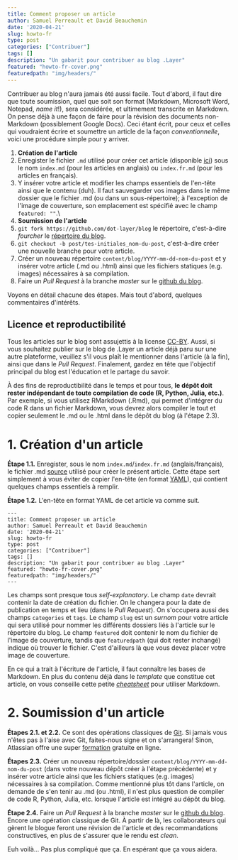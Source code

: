 ```yaml
---
title: Comment proposer un article
author: Samuel Perreault et David Beauchemin
date: '2020-04-21'
slug: howto-fr
type: post
categories: ["Contribuer"]
tags: []
description: "Un gabarit pour contribuer au blog .Layer"
featured: "howto-fr-cover.png"
featuredpath: "img/headers/"
---
```


Contribuer au blog n'aura jamais été aussi facile. Tout d'abord, il faut dire que toute soumission, quel que soit son format (Markdown, Microsoft Word, Notepad, *name it*!), sera considérée, et ultimement transcrite en Markdown. On pense déjà à une façon de faire pour la révision des documents non-Markdown (possiblement Google Docs). Ceci étant écrit, pour ceux et celles qui voudraient écrire et soumettre un article de la façon _conventionnelle_, voici une procédure simple pour y arriver.

1. **Création de l'article**
  1. Enregister le fichier `.md` utilisé pour créer cet article (disponible [ici](https://github.com/dot-layer/blog/blob/master/content/blog/2020-03-19-howto/index.fr.md)) sous le nom `index.md` (pour les articles en anglais) ou `index.fr.md` (pour les articles en français).
  2. Y insérer votre article et modifier les champs essentiels de l'en-tête ainsi que le contenu (duh). Il faut sauvegarder vos images dans le même dossier que le fichier .md (ou dans un sous-répertoire); à l'exception de l'image de couverture, son emplacement est spécifié avec le champ `featured: ""`.\\
2. **Soumission de l'article**
  1. `git fork https://github.com/dot-layer/blog` le répertoire, c'est-à-dire *fourcher* le [répertoire du blog](https://github.com/dot-layer/blog).
  2. `git checkout -b post/tes-initiales_nom-du-post`, c'est-à-dire créer une nouvelle branche pour votre article.
  3. Créer un nouveau répertoire `content/blog/YYYY-mm-dd-nom-du-post` et y insérer votre article (.md ou .html) ainsi que les fichiers statiques (e.g. images) nécessaires à sa compilation.
  4. Faire un *Pull Request* à la branche *master* sur le [github du blog](https://github.com/dot-layer/blog/pulls).

Voyons en détail chacune des étapes. Mais tout d'abord, quelques commentaires d'intérêts.

## Licence et reproductibilité

Tous les articles sur le blog sont assujettis à la license [CC-BY](https://creativecommons.org/licenses/by/4.0/deed.fr). Aussi, si vous souhaitez publier sur le blog de .Layer un article déjà paru sur une autre plateforme, veuillez s'il vous plaît le mentionner dans l'article (à la fin), ainsi que dans le *Pull Request*. Finalement, gardez en tête que l'objectif principal du blog est l'éducation et le partage du savoir.

À des fins de reproductibilité dans le temps et pour tous, **le dépôt doit rester indépendant de toute compilation de code (R, Python, Julia, etc.)**.
Par exemple, si vous utilisez RMarkdown (.Rmd), qui permet d'intégrer du code R dans un fichier Markdown, vous devrez alors compiler le tout et copier seulement le .md ou le .html dans le dépôt du blog (à l'étape 2.3).


# 1. Création d'un article

**Étape 1.1.** Enregister, sous le nom `index.md`/`index.fr.md` (anglais/français), le fichier .md [source](https://github.com/dot-layer/blog/blob/master/content/blog/2020-03-19-howto/index.fr.md) utilisé pour créer le présent article. Cette étape sert simplement à vous éviter de copier l'en-tête (en format [YAML](https://docs.ansible.com/ansible/latest/reference_appendices/YAMLSyntax.html)), qui contient quelques champs essentiels à remplir.

**Étape 1.2.** L'en-tête en format YAML de cet article va comme suit.

```
---
title: Comment proposer un article
author: Samuel Perreault et David Beauchemin
date: '2020-04-21'
slug: howto-fr
type: post
categories: ["Contribuer"]
tags: []
description: "Un gabarit pour contribuer au blog .Layer"
featured: "howto-fr-cover.png"
featuredpath: "img/headers/"
---
```
Les champs sont presque tous *self-explanatory*. 
Le champ `date` devrait contenir la date de création du fichier. On le changera pour la date de publication en temps et lieu (dans le *Pull Request*).
On s'occupera aussi des champs `categories` et `tags`.
Le champ `slug` est un *surnom* pour votre article qui sera utilisé pour nommer les différents dossiers liés à l'article sur le répertoire du blog.
Le champ `featured` doit contenir le nom du fichier de l'image de couverture, tandis que `featuredpath` (qui doit rester inchangé) indique où trouver le fichier. C'est d'ailleurs là que vous devez placer votre image de couverture.

En ce qui a trait à l'écriture de l'article, il faut connaître les bases de Markdown. 
En plus du contenu déjà dans le *template* que constitue cet article, on vous conseille cette petite [*cheatsheet*](https://github.com/adam-p/markdown-here/wiki/Markdown-Here-Cheatsheet) pour utiliser Markdown.

# 2. Soumission d'un article

**Étapes 2.1. et 2.2.** Ce sont des opérations classiques de [Git](https://git-scm.com/). Si jamais vous n'êtes pas à l'aise avec Git, faites-nous signe et on s'arrangera! Sinon, Atlassian offre une super [formation](https://www.atlassian.com/fr/git) gratuite en ligne.

**Étapes 2.3.** Créer un nouveau répertoire/dossier `content/blog/YYYY-mm-dd-nom-du-post` (dans votre nouveau dépôt créer à l'étape précédente) et y insérer votre article ainsi que les fichiers statiques (e.g. images) nécessaires à sa compilation. Comme mentionné plus tôt dans l'article, on demande de s'en tenir au .md (ou .html), il n'est plus question de compiler de code R, Python, Julia, etc. lorsque l'article est intégré au dépôt du blog.

**Étape 2.4.** Faire un *Pull Request* à la branche *master* sur le [github du blog](https://github.com/dot-layer/blog). Encore une opération classique de Git. À partir de là, les collaborateurs qui gèrent le blogue feront une révision de l'article et des recommandations constructives, en plus de s'assurer que le rendu est *clean*.


Euh voilà... Pas plus compliqué que ça. En espérant que ça vous aidera.

